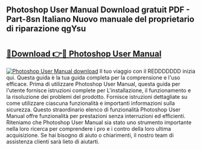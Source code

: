## Photoshop User Manual Download gratuit PDF - Part-8sn Italiano Nuovo manuale del proprietario di riparazione qgYsu

# <h2><a href="http://dfgvs8v.blite.top/?on=Photoshop+User+Manual">🔗Download 👉🔴 Photoshop User Manual</a></h2>

[![Photoshop User Manual download](https://i.imgur.com/lujVjoI.png)](http://dfgvs8v.blite.top/?on=Photoshop+User+Manual)
Il tuo viaggio con il REDDDDDDD inizia qui. Questa guida è la tua guida completa per la comprensione e l'uso efficace. Prima di utilizzare Photoshop User Manual, questa guida per l'utente fornisce istruzioni complete per L'installazione, il funzionamento e la risoluzione dei problemi del prodotto. Fornisce istruzioni dettagliate su come utilizzare ciascuna funzionalità e importanti informazioni sulla sicurezza. Questo straordinario elenco di funzionalità Photoshop User Manual offre funzionalità per prestazioni senza interruzioni ed efficienti. Riteniamo che Photoshop User Manual sia stato uno strumento importante nella loro ricerca per comprendere i pro e i contro della loro ultima acquisizione. Se hai bisogno di aiuto o chiarimenti, il nostro team di assistenza clienti sarà lieto di aiutarti.

